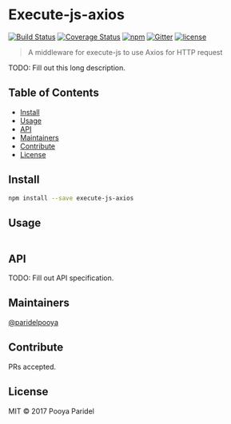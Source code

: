 # Execute-js-axios
[![Build Status](https://travis-ci.org/ParidelPooya/execute-js-axios.svg?branch=master)](https://travis-ci.org/ParidelPooya/execute-js-axios)
[![Coverage Status](https://coveralls.io/repos/github/ParidelPooya/execute-js-axios/badge.svg?branch=master)](https://coveralls.io/github/ParidelPooya/execute-js-axios?branch=master)
[![npm](https://img.shields.io/npm/v/execute-js-axios.svg)](https://www.npmjs.com/package/execute-js-axios)
[![Gitter](https://img.shields.io/gitter/room/nwjs/nw.js.svg)](https://gitter.im/execute-js)
[![license](https://img.shields.io/github/license/paridelpooya/execute-js-axios.svg)](https://github.com/ParidelPooya/execute-js-axios/blob/master/LICENSE)

> A middleware for execute-js to use Axios for HTTP request

TODO: Fill out this long description.

## Table of Contents

- [Install](#install)
- [Usage](#usage)
- [API](#api)
- [Maintainers](#maintainers)
- [Contribute](#contribute)
- [License](#license)

## Install

```bash
npm install --save execute-js-axios
```

## Usage

```js
```

## API
TODO: Fill out API specification.

## Maintainers

[@paridelpooya](https://github.com/paridelpooya)

## Contribute

PRs accepted.

## License

MIT © 2017 Pooya Paridel
